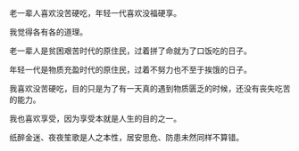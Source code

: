 老一辈人喜欢没苦硬吃，年轻一代喜欢没福硬享。

我觉得各有各的道理。

老一辈人是贫困艰苦时代的原住民，过着拼了命就为了口饭吃的日子。

年轻一代是物质充盈时代的原住民，过着不努力也不至于挨饿的日子。

我喜欢没苦硬吃，目的只是为了有一天真的遇到物质匮乏的时候，还没有丧失吃苦的能力。

我也喜欢享受，因为享受本就是人生的目的之一。

纸醉金迷、夜夜笙歌是人之本性，居安思危、防患未然同样不算错。
